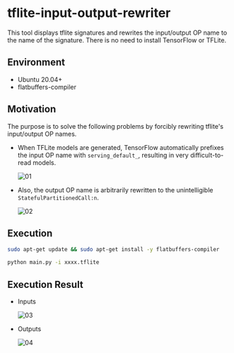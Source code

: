 # tflite-input-output-rewriter
This tool displays tflite signatures and rewrites the input/output OP name to the name of the signature. There is no need to install TensorFlow or TFLite.

## Environment
- Ubuntu 20.04+
- flatbuffers-compiler

## Motivation
The purpose is to solve the following problems by forcibly rewriting tflite's input/output OP names.

- When TFLite models are generated, TensorFlow automatically prefixes the input OP name with `serving_default_`, resulting in very difficult-to-read models.

  ![01](https://github.com/PINTO0309/tflite-input-output-rewriter/assets/33194443/c83f4722-aca6-4fd6-910e-b23b20357706)

- Also, the output OP name is arbitrarily rewritten to the unintelligible `StatefulPartitionedCall:n`.

  ![02](https://github.com/PINTO0309/tflite-input-output-rewriter/assets/33194443/5d73d9e1-cae3-498f-8de6-371a8ddb9ce6)

## Execution
```bash
sudo apt-get update && sudo apt-get install -y flatbuffers-compiler

python main.py -i xxxx.tflite
```

## Execution Result
- Inputs

  ![03](https://github.com/PINTO0309/tflite-input-output-rewriter/assets/33194443/b0b4bf83-bbcf-4a26-aaf9-86e9feaf69de)

- Outputs

  ![04](https://github.com/PINTO0309/tflite-input-output-rewriter/assets/33194443/bedffe08-c072-4b07-af8f-d763a2708907)
